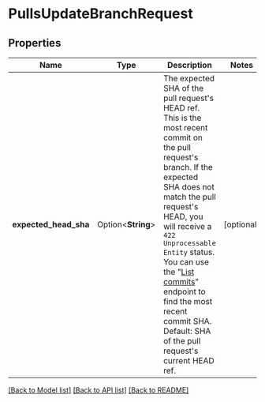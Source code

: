 # PullsUpdateBranchRequest

## Properties

Name | Type | Description | Notes
------------ | ------------- | ------------- | -------------
**expected_head_sha** | Option<**String**> | The expected SHA of the pull request's HEAD ref. This is the most recent commit on the pull request's branch. If the expected SHA does not match the pull request's HEAD, you will receive a `422 Unprocessable Entity` status. You can use the \"[List commits](https://docs.github.com/rest/commits/commits#list-commits)\" endpoint to find the most recent commit SHA. Default: SHA of the pull request's current HEAD ref. | [optional]

[[Back to Model list]](../README.md#documentation-for-models) [[Back to API list]](../README.md#documentation-for-api-endpoints) [[Back to README]](../README.md)


